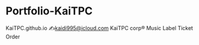 # Portfolio-KaiTPC
KaiTPC.github.io
:writing_hand:kaidi995@icloud.com
KaiTPC corp®
Music Label 
Ticket Order 
